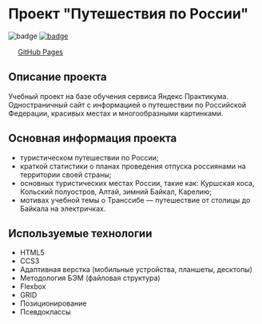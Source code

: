# Проект "Путешествия по России"  
![badge](https://img.shields.io/badge/Technologies-HTML5-orange) [![badge](https://img.shields.io/badge/Technologies-CSS3-blue)](https://www.w3.org/Style/CSS/#specs)

<img src="https://i.imgur.com/rdim1pk.png" width="15px"> [GitHub Pages](https://olegano123.github.io/russian-travel/)

## Описание проекта
Учебный проект на базе обучения сервиса Яндекс Практикума. Одностраничный сайт с информацией о путешествии по Российской Федерации, красивых местах и многообразными картинками.

## Основная информация проекта

+ туристическом путешествии по России;
+ краткой статистики о планах проведения отпуска россиянами на территории своей страны;
+ основных туристических местах России, такие как: Куршская коса, Кольский полуостров, Алтай, зимний Байкал, Карелию;
+ мотивах учебной темы о Транссибе — путешествие от столицы до Байкала на электричках.

## Используемые технологии

+ HTML5
+ CCS3
+ Адаптивная верстка (мобильные устройства, планшеты, десктопы)
+ Методология БЭМ (файловая структура)
+ Flexbox
+ GRID
+ Позиционирование
+ Псевдоклассы
